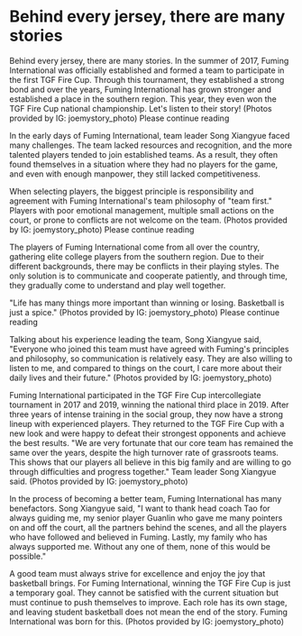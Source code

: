 # Behind every jersey, there are many stories 
 Behind every jersey, there are many stories. In the summer of 2017, Fuming International was officially established and formed a team to participate in the first TGF Fire Cup. Through this tournament, they established a strong bond and over the years, Fuming International has grown stronger and established a place in the southern region. This year, they even won the TGF Fire Cup national championship. Let's listen to their story! (Photos provided by IG: joemystory_photo) Please continue reading

In the early days of Fuming International, team leader Song Xiangyue faced many challenges. The team lacked resources and recognition, and the more talented players tended to join established teams. As a result, they often found themselves in a situation where they had no players for the game, and even with enough manpower, they still lacked competitiveness.

When selecting players, the biggest principle is responsibility and agreement with Fuming International's team philosophy of "team first." Players with poor emotional management, multiple small actions on the court, or prone to conflicts are not welcome on the team. (Photos provided by IG: joemystory_photo) Please continue reading

The players of Fuming International come from all over the country, gathering elite college players from the southern region. Due to their different backgrounds, there may be conflicts in their playing styles. The only solution is to communicate and cooperate patiently, and through time, they gradually come to understand and play well together.

"Life has many things more important than winning or losing. Basketball is just a spice." (Photos provided by IG: joemystory_photo) Please continue reading

Talking about his experience leading the team, Song Xiangyue said, "Everyone who joined this team must have agreed with Fuming's principles and philosophy, so communication is relatively easy. They are also willing to listen to me, and compared to things on the court, I care more about their daily lives and their future." (Photos provided by IG: joemystory_photo)

Fuming International participated in the TGF Fire Cup intercollegiate tournament in 2017 and 2019, winning the national third place in 2019. After three years of intense training in the social group, they now have a strong lineup with experienced players. They returned to the TGF Fire Cup with a new look and were happy to defeat their strongest opponents and achieve the best results. "We are very fortunate that our core team has remained the same over the years, despite the high turnover rate of grassroots teams. This shows that our players all believe in this big family and are willing to go through difficulties and progress together." Team leader Song Xiangyue said. (Photos provided by IG: joemystory_photo)

In the process of becoming a better team, Fuming International has many benefactors. Song Xiangyue said, "I want to thank head coach Tao for always guiding me, my senior player Guanlin who gave me many pointers on and off the court, all the partners behind the scenes, and all the players who have followed and believed in Fuming. Lastly, my family who has always supported me. Without any one of them, none of this would be possible."

A good team must always strive for excellence and enjoy the joy that basketball brings. For Fuming International, winning the TGF Fire Cup is just a temporary goal. They cannot be satisfied with the current situation but must continue to push themselves to improve. Each role has its own stage, and leaving student basketball does not mean the end of the story. Fuming International was born for this. (Photos provided by IG: joemystory_photo)